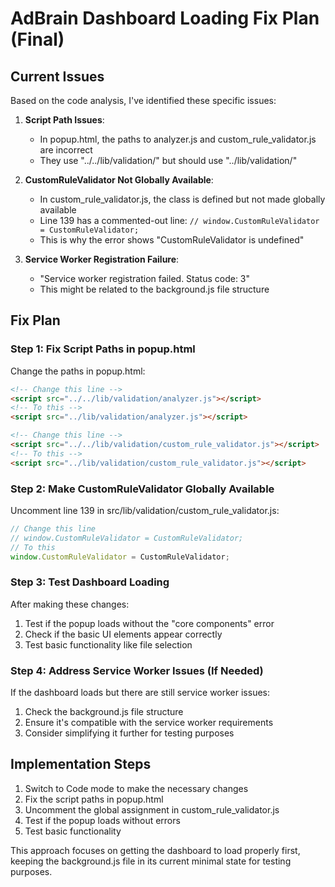 # AdBrain Dashboard Loading Fix Plan (Final)

## Current Issues
Based on the code analysis, I've identified these specific issues:

1. **Script Path Issues**: 
   - In popup.html, the paths to analyzer.js and custom_rule_validator.js are incorrect
   - They use "../../lib/validation/" but should use "../lib/validation/"

2. **CustomRuleValidator Not Globally Available**:
   - In custom_rule_validator.js, the class is defined but not made globally available
   - Line 139 has a commented-out line: `// window.CustomRuleValidator = CustomRuleValidator;`
   - This is why the error shows "CustomRuleValidator is undefined"

3. **Service Worker Registration Failure**:
   - "Service worker registration failed. Status code: 3"
   - This might be related to the background.js file structure

## Fix Plan

### Step 1: Fix Script Paths in popup.html
Change the paths in popup.html:

```html
<!-- Change this line -->
<script src="../../lib/validation/analyzer.js"></script>
<!-- To this -->
<script src="../lib/validation/analyzer.js"></script>

<!-- Change this line -->
<script src="../../lib/validation/custom_rule_validator.js"></script>
<!-- To this -->
<script src="../lib/validation/custom_rule_validator.js"></script>
```

### Step 2: Make CustomRuleValidator Globally Available
Uncomment line 139 in src/lib/validation/custom_rule_validator.js:

```javascript
// Change this line
// window.CustomRuleValidator = CustomRuleValidator;
// To this
window.CustomRuleValidator = CustomRuleValidator;
```

### Step 3: Test Dashboard Loading
After making these changes:
1. Test if the popup loads without the "core components" error
2. Check if the basic UI elements appear correctly
3. Test basic functionality like file selection

### Step 4: Address Service Worker Issues (If Needed)
If the dashboard loads but there are still service worker issues:
1. Check the background.js file structure
2. Ensure it's compatible with the service worker requirements
3. Consider simplifying it further for testing purposes

## Implementation Steps
1. Switch to Code mode to make the necessary changes
2. Fix the script paths in popup.html
3. Uncomment the global assignment in custom_rule_validator.js
4. Test if the popup loads without errors
5. Test basic functionality

This approach focuses on getting the dashboard to load properly first, keeping the background.js file in its current minimal state for testing purposes.